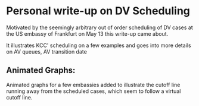 # Personal write-up on DV Scheduling
Motivated by the seemingly arbitrary out of order scheduling of DV cases
at the US embassy of Frankfurt on May 13 this write-up came about.

It illustrates KCC' scheduling on a few examples and goes into more details
on AV queues, AV transition date

## Animated Graphs:
Animated graphs for a few embassies added to illustrate the cutoff line
running away from the scheduled cases, which seem to follow a virtual
cutoff line.
